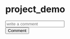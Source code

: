 # project_demo
<div id="comment_box">
                                        <input type="text" placeholder="write a comment" id="comment_field">
                                        <div id="btn">
                                            <button id="comment_button">Comment</button>
                                            <button id="cancel_button" style="height: 40px; display: none; border: none; font-weight: bold; color: black; background-color: white; margin-top: 5px; margin-left: 3px">Cancel</button>
                                        </div>
                                    </div>